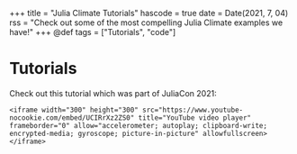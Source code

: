 +++
title = "Julia Climate Tutorials"
hascode = true
date = Date(2021, 7, 04)
rss = "Check out some of the most compelling Julia Climate examples we have!"
+++
@def tags = ["Tutorials", "code"]

# Tutorials

Check out this tutorial which was part of JuliaCon 2021:

~~~
<iframe width="300" height="300" src="https://www.youtube-nocookie.com/embed/UCIRrXz2ZS0" title="YouTube video player" frameborder="0" allow="accelerometer; autoplay; clipboard-write; encrypted-media; gyroscope; picture-in-picture" allowfullscreen></iframe>
~~~
